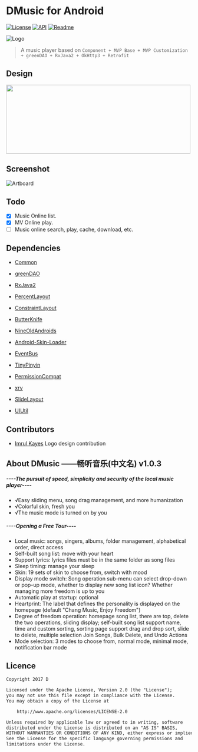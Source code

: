 # DMusic for Android

[![License](https://img.shields.io/badge/license-Apache%202-green.svg)](https://www.apache.org/licenses/LICENSE-2.0)
[![API](https://img.shields.io/badge/API-11%2B-green.svg?style=flat)](https://android-arsenal.com/api?level=11)
[![Readme](https://img.shields.io/badge/README-%E4%B8%AD%E6%96%87-brightgreen.svg)](https://github.com/Dsiner/DMusic/blob/master/README-zh.md)

![Logo](https://github.com/Dsiner/DMusic/blob/master/app/src/main/res/mipmap-xhdpi/ic_launcher.png)

> A music player based on `Component + MVP Base + MVP Customization + greenDAO + RxJava2 + OkHttp3 + Retrofit`

## Design
<img src="https://github.com/Dsiner/DMusic/blob/master/screenshot/design.png" width="500" height="187"/>

## Screenshot
![Artboard](https://github.com/Dsiner/DMusic/blob/master/screenshot/screenshot0.png)

## Todo
- [x] Music Online list.
- [x] MV Online play.
- [ ] Music online search, play, cache, download, etc.

## Dependencies
- [Common](https://github.com/Dsiner/Common)
- [greenDAO](https://github.com/greenrobot/greenDAO)
- [RxJava2](https://github.com/ReactiveX/RxJava)

- [PercentLayout]()
- [ConstraintLayout]()
- [ButterKnife](https://github.com/JakeWharton/butterknife)
- [NineOldAndroids](https://github.com/JakeWharton/NineOldAndroids)
- [Android-Skin-Loader](https://github.com/fengjundev/Android-Skin-Loader)

- [EventBus](https://github.com/greenrobot/EventBus)
- [TinyPinyin](https://github.com/promeG/TinyPinyin)

- [PermissionCompat](https://github.com/Dsiner/PermissionCompat)
- [xrv](https://github.com/Dsiner/xRecyclerViewF)
- [SlideLayout](https://github.com/Dsiner/SlideLayout)
- [UIUtil](https://github.com/Dsiner/UIUtil)

## Contributors
- [Imrul Kayes](https://github.com/saifulfrank) Logo design contribution

## About DMusic  ——畅听音乐(中文名) v1.0.3

##### ----The pursuit of speed, simplicity and security of the local music player----

* √Easy sliding menu, song drag management, and more humanization
* √Colorful skin, fresh you
* √The music mode is turned on by you

##### ----Opening a Free Tour----
* Local music: songs, singers, albums, folder management, alphabetical order, direct access
* Self-built song list: move with your heart
* Support lyrics: lyrics files must be in the same folder as song files
* Sleep timing: manage your sleep
* Skin: 19 sets of skin to choose from, switch with mood
* Display mode switch: Song operation sub-menu can select drop-down or pop-up mode, whether to display new song list icon? Whether managing more freedom is up to you
* Automatic play at startup: optional
* Heartprint: The label that defines the personality is displayed on the homepage (default "Chang Music, Enjoy Freedom")
* Degree of freedom operation: homepage song list, there are top, delete the two operations, sliding display; self-built song list support name, time and custom sorting, sorting page support drag and drop sort, slide to delete, multiple selection Join Songs, Bulk Delete, and Undo Actions
* Mode selection: 3 modes to choose from, normal mode, minimal mode, notification bar mode

## Licence

```txt
Copyright 2017 D

Licensed under the Apache License, Version 2.0 (the "License");
you may not use this file except in compliance with the License.
You may obtain a copy of the License at

    http://www.apache.org/licenses/LICENSE-2.0

Unless required by applicable law or agreed to in writing, software
distributed under the License is distributed on an "AS IS" BASIS,
WITHOUT WARRANTIES OR CONDITIONS OF ANY KIND, either express or implied.
See the License for the specific language governing permissions and
limitations under the License.
```
